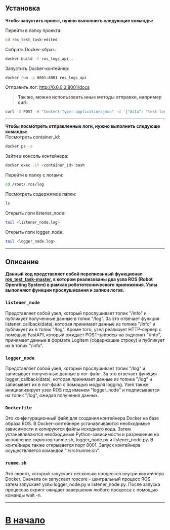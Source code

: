 ## Установка

**Чтобы запустить проект, нужно выполнить следующие команды:**  

Перейти в папку проекта:  
```bash
cd ros_test_task-edited
```
Собрать Docker-образ: 
```bash
docker build -t ros_logs_api .
```
Запустить Docker-контейнер: 
```bash
docker run -p 8001:8001 ros_logs_api
```
Отправить лог:
http://0.0.0.0:8001/docs

>**Так же, можно использовать иные методы отправки, например curl:**
```bash
curl -X POST -H "Content-Type: application/json" -d '{"data": "test log"}' http://localhost:8001/info
```

---

**Чтобы посмотреть отправленные логи, нужно выполнить следующе команды:**  
Посмотреть container_id:
```bash
docker ps -a
```
Зайти в консоль контейнера:
```bash
docker exec -it <container_id> bash
```
Перейти в папку с логами:
```bash
cd /root/.ros/log
```
Посмотреть содержимое папки:
```bash
ls
```
Открыть логи listener_node:
```bash
tail <listener_node.log>
```
Открыть логи logger_node:
```bash
tail <logger_node.log>
```

---

## Описание  

**Данный код представляет собой переписанный функционал [ros_test_task-master](https://github.com/fulliam/ros_logs_api/tree/main/ros_test_task-master), в котором реализованы два узла ROS (Robot Operating System) в рамках робототехнического приложения. Узлы выполняют функции прослушивания и записи логов.**  

### `listener_node` 
Представляет собой узел, который прослушивает топик "/info" и публикует полученные данные в топик "/log". 
За это отвечает функция listener_callback(data), которая принимает данные из топика "/info" и публикует их в топик "/log". 
Кроме того, узел реализует HTTP-сервер с помощью FastAPI, который ожидает POST-запросы на эндпоинт "/info", принимает данные в формате LogItem (содержащие строку) и публикует их в топик "/info".

### `logger_node` 
Представляет собой узел, который прослушивает топик "/log" и записывает полученные данные в лог-файл. 
За это отвечает функция logger_callback(data), которая принимает данные из топика "/log" и записывает их в лог-файл с помощью модуля logging. 
Узел также инициализирует узел ROS под именем "logger_node" и подписывается на топик "/log", ожидая получения данных.

### `Dockerfile` 
Это конфигурационный файл для создания контейнера Docker на базе образа ROS. 
В Docker-контейнере устанавливаются необходимые зависимости и копируются файлы исходного кода. 
Затем устанавливаются необходимые Python-зависимости и разрешение на исполнение скриптов runme.sh, logger_node.py и listener_node.py. 
В контейнере также открывается порт 8001. 
Запуск контейнера осуществляется командой "./src/runme.sh".

### `runme.sh` 
Это скрипт, который запускает несколько процессов внутри контейнера Docker. 
Сначала он запускает roscore - центральный процесс ROS, затем запускает узлы logger_node.py и listener_node.py. 
После запуска процессов скрипт ожидает завершения любого процесса с помощью команды wait -n.

---

# [В начало](https://github.com/fulliam/ros_logs_api)
